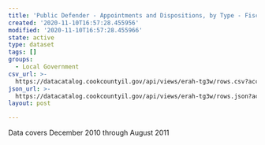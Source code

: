 ```yaml
---
title: 'Public Defender - Appointments and Dispositions, by Type - Fiscal Year 2011'
created: '2020-11-10T16:57:28.455956'
modified: '2020-11-10T16:57:28.455966'
state: active
type: dataset
tags: []
groups:
  - Local Government
csv_url: >-
  https://datacatalog.cookcountyil.gov/api/views/erah-tg3w/rows.csv?accessType=DOWNLOAD
json_url: >-
  https://datacatalog.cookcountyil.gov/api/views/erah-tg3w/rows.json?accessType=DOWNLOAD
layout: post

---
```

Data covers December 2010 through August 2011
